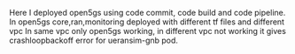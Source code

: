 Here I deployed open5gs using code commit, code build and code pipeline.
In open5gs core,ran,monitoring deployed with different tf files and different vpc
In same vpc only open5gs working, in different vpc not working it gives crashloopbackoff error for ueransim-gnb pod.
